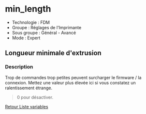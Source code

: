 # min_length

* Technologie : FDM
* Groupe : Réglages de l'Imprimante
* Sous groupe : Général - Avancé
* Mode : Expert

## Longueur minimale d'extrusion

### Description

Trop de commandes trop petites peuvent surcharger le firmware / la connexion. Mettez une valeur plus élevée ici si vous constatez un ralentissement étrange.

> 0 pour désactiver.

[Retour Liste variables](variable_list.md)